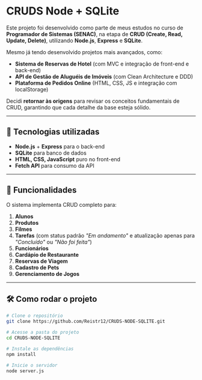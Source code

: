 # CRUDS Node + SQLite

Este projeto foi desenvolvido como parte de meus estudos no curso de **Programador de Sistemas (SENAC)**, na etapa de **CRUD (Create, Read, Update, Delete)**, utilizando **Node.js**, **Express** e **SQLite**.

Mesmo já tendo desenvolvido projetos mais avançados, como:
- **Sistema de Reservas de Hotel** (com MVC e integração de front-end e back-end)
- **API de Gestão de Aluguéis de Imóveis** (com Clean Architecture e DDD)
- **Plataforma de Pedidos Online** (HTML, CSS, JS e integração com localStorage)

Decidi **retornar às origens** para revisar os conceitos fundamentais de CRUD, garantindo que cada detalhe da base esteja sólido.

---

## 🚀 Tecnologias utilizadas
- **Node.js** + **Express** para o back-end
- **SQLite** para banco de dados
- **HTML, CSS, JavaScript** puro no front-end
- **Fetch API** para consumo da API

---

## 📌 Funcionalidades
O sistema implementa CRUD completo para:
1. **Alunos**
2. **Produtos**
3. **Filmes**
4. **Tarefas** (com status padrão *"Em andamento"* e atualização apenas para *"Concluído"* ou *"Não foi feita"*)
5. **Funcionários**
6. **Cardápio de Restaurante**
7. **Reservas de Viagem**
8. **Cadastro de Pets**
9. **Gerenciamento de Jogos**

---

## 🛠️ Como rodar o projeto

```bash
# Clone o repositório
git clone https://github.com/Reistr12/CRUDS-NODE-SQLITE.git

# Acesse a pasta do projeto
cd CRUDS-NODE-SQLITE

# Instale as dependências
npm install

# Inicie o servidor
node server.js
